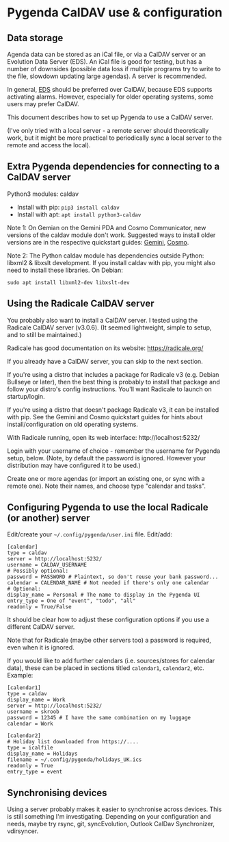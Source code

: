 Pygenda CalDAV use & configuration
==================================

Data storage
------------
Agenda data can be stored as an iCal file, or via a CalDAV server or an
Evolution Data Server (EDS). An iCal file is good for testing, but has
a number of downsides (possible data loss if multiple programs try to
write to the file, slowdown updating large agendas). A server is
recommended.

In general, [EDS](Evolution_Data_Server.md) should be preferred over
CalDAV, because EDS supports activating alarms. However, especially
for older operating systems, some users may prefer CalDAV.

This document describes how to set up Pygenda to use a CalDAV server.

(I've only tried with a local server - a remote server should
theoretically work, but it might be more practical to periodically
sync a local server to the remote and access the local).

Extra Pygenda dependencies for connecting to a CalDAV server
------------------------------------------------------------
Python3 modules: caldav

* Install with pip: `pip3 install caldav`
* Install with apt: `apt install python3-caldav`

Note 1: On Gemian on the Gemini PDA and Cosmo Communicator, new
versions of the caldav module don't work. Suggested ways to
install older versions are in the respective quickstart guides:
[Gemini](quickstart-geminipda.md), [Cosmo](quickstart-cosmocommunicator.md).

Note 2: The Python caldav module has dependencies outside Python:
libxml2 & libxslt development. If you install caldav with pip, you
might also need to install these libraries. On Debian:

    sudo apt install libxml2-dev libxslt-dev

Using the Radicale CalDAV server
--------------------------------
You probably also want to install a CalDAV server. I tested using the
Radicale CalDAV server (v3.0.6). (It seemed lightweight, simple to
setup, and to still be maintained.)

Radicale has good documentation on its website: https://radicale.org/

If you already have a CalDAV server, you can skip to the next section.

If you're using a distro that includes a package for Radicale v3 (e.g.
Debian Bullseye or later), then the best thing is probably to install
that package and follow your distro's config instructions. You'll
want Radicale to launch on startup/login.

If you're using a distro that doesn't package Radicale v3, it can be
installed with pip. See the Gemini and Cosmo quickstart guides for
hints about install/configuration on old operating systems.

With Radicale running, open its web interface: http://localhost:5232/

Login with your username of choice - remember the username for Pygenda
setup, below. (Note, by default the password is ignored. However your
distribution may have configured it to be used.)

Create one or more agendas (or import an existing one, or sync with a
remote one). Note their names, and choose type "calendar and tasks".

Configuring Pygenda to use the local Radicale (or another) server
-----------------------------------------------------------------
Edit/create your `~/.config/pygenda/user.ini` file. Edit/add:

    [calendar]
    type = caldav
    server = http://localhost:5232/
    username = CALDAV_USERNAME
    # Possibly optional:
    password = PASSWORD # Plaintext, so don't reuse your bank password...
    calendar = CALENDAR_NAME # Not needed if there's only one calendar
    # Optional:
    display_name = Personal # The name to display in the Pygenda UI
    entry_type = One of "event", "todo", "all"
    readonly = True/False

It should be clear how to adjust these configuration options if you use
a different CalDAV server.

Note that for Radicale (maybe other servers too) a password is
required, even when it is ignored.

If you would like to add further calendars (i.e. sources/stores for
calendar data), these can be placed in sections titled `calendar1`,
`calendar2`, etc. Example:

    [calendar1]
    type = caldav
    display_name = Work
    server = http://localhost:5232/
    username = skroob
    password = 12345 # I have the same combination on my luggage
    calendar = Work
    
    [calendar2]
    # Holiday list downloaded from https://....
    type = icalfile
    display_name = Holidays
    filename = ~/.config/pygenda/holidays_UK.ics
    readonly = True
    entry_type = event

Synchronising devices
---------------------
Using a server probably makes it easier to synchronise across devices.
This is still something I'm investigating. Depending on your
configuration and needs, maybe try rsync, git, syncEvolution, Outlook
CalDav Synchronizer, vdirsyncer.

